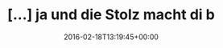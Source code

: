 ---
retweeted: false
source: <a href="http://getfalcon.pro" rel="nofollow">Falcon Pro Material</a>
entities:
  user_mentions: []
  urls: []
  symbols: []
  media:
  - expanded_url: https://twitter.com/bascht/status/700308723500187648/photo/1
    indices:
    - '38'
    - '61'
    url: https://t.co/FlYAg7SGOC
    media_url: http://pbs.twimg.com/media/Cbf_EsgW8AA21rj.jpg
    id_str: '700308723210842112'
    id: '700308723210842112'
    media_url_https: https://pbs.twimg.com/media/Cbf_EsgW8AA21rj.jpg
    sizes:
      large:
        w: '1024'
        h: '1820'
        resize: fit
      small:
        w: '383'
        h: '680'
        resize: fit
      thumb:
        w: '150'
        h: '150'
        resize: crop
      medium:
        w: '675'
        h: '1200'
        resize: fit
    type: photo
    display_url: pic.twitter.com/FlYAg7SGOC
  hashtags: []
display_text_range:
- '0'
- '61'
favorite_count: '0'
id_str: '700308723500187648'
truncated: false
retweet_count: '0'
id: '700308723500187648'
possibly_sensitive: false
created_at: Thu Feb 18 13:19:45 +0000 2016
favorited: false
full_text: "[…] ja und die Stolz macht di bleeed."
lang: de
extended_entities:
  media:
  - expanded_url: https://twitter.com/bascht/status/700308723500187648/photo/1
    indices:
    - '38'
    - '61'
    url: https://t.co/FlYAg7SGOC
    media_url: http://pbs.twimg.com/media/Cbf_EsgW8AA21rj.jpg
    id_str: '700308723210842112'
    id: '700308723210842112'
    media_url_https: https://pbs.twimg.com/media/Cbf_EsgW8AA21rj.jpg
    sizes:
      large:
        w: '1024'
        h: '1820'
        resize: fit
      small:
        w: '383'
        h: '680'
        resize: fit
      thumb:
        w: '150'
        h: '150'
        resize: crop
      medium:
        w: '675'
        h: '1200'
        resize: fit
    type: photo
    display_url: pic.twitter.com/FlYAg7SGOC
tags:
- pesos:twitter
date: '2016-02-18T13:19:45+00:00'
src: https://twitter.com/bascht/status/700308723500187648
original_url: https://twitter.com/bascht/status/700308723500187648
type: twitter_tweet
media_url: https://img.bascht.com/twitter/pbs.twimg.com/media/Cbf_EsgW8AA21rj.jpg
text: "[…] ja und die Stolz macht di bleeed."
title: "[…] ja und die Stolz macht di b"

---